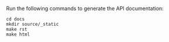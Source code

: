 Run the following commands to generate the API documentation:
```
cd docs
mkdir source/_static
make rst
make html
```
